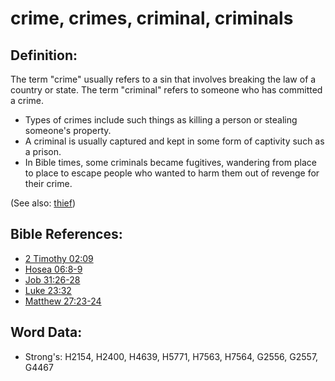 # crime, crimes, criminal, criminals #

## Definition: ##

The term  "crime" usually refers to a sin that involves breaking the law of a country or state. The term "criminal" refers to someone who has committed a crime.

* Types of crimes include such things as killing a person or stealing someone's property.
* A criminal is usually captured and kept in some form of captivity such as a prison.
* In Bible times, some criminals became fugitives, wandering from place to place to escape people who wanted to harm them out of revenge for their crime.

(See also: [thief](../other/thief.md))

## Bible References: ##

* [2 Timothy 02:09](rc://en/tn/help/2ti/02/09)
* [Hosea 06:8-9](rc://en/tn/help/hos/06/08)
* [Job 31:26-28](rc://en/tn/help/job/31/26)
* [Luke 23:32](rc://en/tn/help/luk/23/32)
* [Matthew 27:23-24](rc://en/tn/help/mat/27/23)

## Word Data: ##

* Strong's: H2154, H2400, H4639, H5771, H7563, H7564, G2556, G2557, G4467
